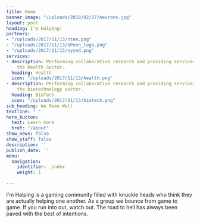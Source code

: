 ```yaml
---
title: Home
banner_image: "/uploads/2018/02/17/neurons.jpg"
layout: post
heading: I'm Halping!
partners:
- "/uploads/2017/11/13/stem.png"
- "/uploads/2017/11/13/UPenn_logo.png"
- "/uploads/2017/11/13/nysed.png"
services:
- description: Performing collaborative research and providing services to support
    the Health Sector.
  heading: Health
  icon: "/uploads/2017/11/13/health.png"
- description: Performing collaborative research and providing services to support
    the biotechnology sector.
  heading: BioTech
  icon: "/uploads/2017/11/13/biotech.png"
sub_heading: We Mean Well
textline: " "
hero_button:
  text: Learn more
  href: "/about"
show_news: false
show_staff: false
description: ''
publish_date: ''
menu:
  navigation:
    identifier: _index
    weight: 1

---
```

I'm Halping is a gaming community filled with knuckle heads who think they are actually helping one another. As a group we bounce from game to game. If you run into out, watch out. The road to hell has always been paved with the best of intentions.